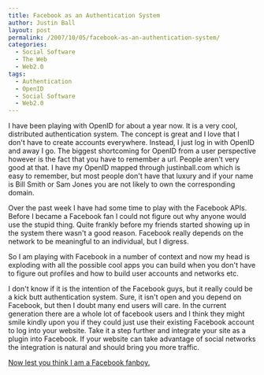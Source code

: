 ```yaml
---
title: Facebook as an Authentication System
author: Justin Ball
layout: post
permalink: /2007/10/05/facebook-as-an-authentication-system/
categories:
  - Social Software
  - The Web
  - Web2.0
tags:
  - Authentication
  - OpenID
  - Social Software
  - Web2.0
---
```


I have been playing with OpenID for about a year now. It is a very cool, distributed authentication system. The concept is great and I love that I don't have to create accounts everywhere. Instead, I just log in with OpenID and away I go. The biggest shortcoming for OpenID from a user perspective however is the fact that you have to remember a url. People aren't very good at that. I have my OpenID mapped through justinball.com which is easy to remember, but most people don't have that luxury and if your name is Bill Smith or Sam Jones you are not likely to own the corresponding domain.

Over the past week I have had some time to play with the Facebook APIs. Before I became a Facebook fan I could not figure out why anyone would use the stupid thing. Quite frankly before my friends started showing up in the system there wasn't a good reason. Facebook really depends on the network to be meaningful to an individual, but I digress.

So I am playing with Facebook in a number of context and now my head is exploding with all the possible cool apps you can build when you don't have to figure out profiles and how to build user accounts and networks etc.

I don't know if it is the intention of the Facebook guys, but it really could be a kick butt authentication system. Sure, it isn't open and you depend on Facebook, but then I doubt many end users will care. In the current generation there are a whole lot of facebook users and I think they might smile kindly upon you if they could just use their existing Facebook account to log into your website. Take it a step further and integrate your site as a plugin into Facebook. If your website can take advantage of social networks the integration is natural and should bring you more traffic.

[Now lest you think I am a Facebook fanboy.][1]

 [1]: http://bp3.blogger.com/_ZFICcYW_Jrw/RwUN2CBYX0I/AAAAAAAAAWk/q47hyw-Oqyk/s1600-h/facebook2.jpg